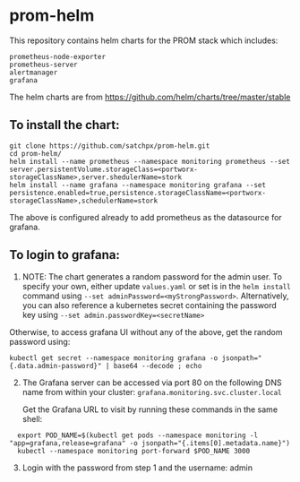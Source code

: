 # prom-helm
This repository contains helm charts for the PROM stack which includes:
```
prometheus-node-exporter
prometheus-server
alertmanager
grafana
```

The helm charts are from https://github.com/helm/charts/tree/master/stable


## To install the chart:
```
git clone https://github.com/satchpx/prom-helm.git
cd prom-helm/
helm install --name prometheus --namespace monitoring prometheus --set server.persistentVolume.storageClass=<portworx-storageClassName>,server.shedulerName=stork
helm install --name grafana --namespace monitoring grafana --set persistence.enabled=true,persistence.storageClassName=<portworx-storageClassName>,schedulerName=stork
```
The above is configured already to add prometheus as the datasource for grafana.

## To login to grafana:
1. NOTE: The chart generates a random password for the admin user. To specify your own, either update `values.yaml` or set is in the `helm install` command using `--set adminPassword=<myStrongPassword>`. Alternatively, you can also reference a kubernetes secret containing the password key using `--set admin.passwordKey=<secretName>`

  Otherwise, to access grafana UI without any of the above, get the random password using:
```
kubectl get secret --namespace monitoring grafana -o jsonpath="{.data.admin-password}" | base64 --decode ; echo
```
2. The Grafana server can be accessed via port 80 on the following DNS name from within your cluster: `grafana.monitoring.svc.cluster.local`

   Get the Grafana URL to visit by running these commands in the same shell:
```
  export POD_NAME=$(kubectl get pods --namespace monitoring -l "app=grafana,release=grafana" -o jsonpath="{.items[0].metadata.name}")
  kubectl --namespace monitoring port-forward $POD_NAME 3000
```
3. Login with the password from step 1 and the username: admin
